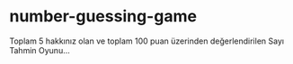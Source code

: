 # number-guessing-game
Toplam 5 hakkınız olan ve toplam 100 puan üzerinden değerlendirilen Sayı Tahmin Oyunu...
